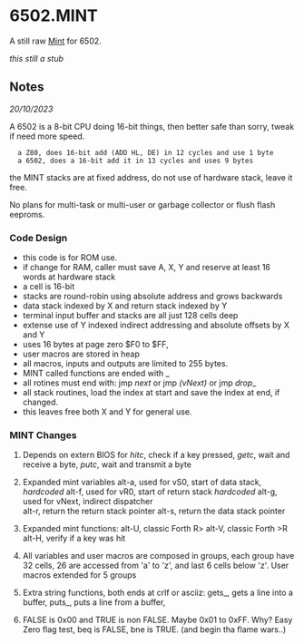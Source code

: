 # 6502.MINT

A still raw [Mint](https://github.com/monsonite/MINT) for 6502.

_this still a stub_

## Notes

_20/10/2023_

A 6502 is a 8-bit CPU doing 16-bit things, then better safe than sorry, tweak if need more speed.

      a Z80, does 16-bit add (ADD HL, DE) in 12 cycles and use 1 byte  
      a 6502, does a 16-bit add it in 13 cycles and uses 9 bytes 

the MINT stacks are at fixed address, do not use of hardware stack, leave it free.

No plans for multi-task or multi-user or garbage collector or flush flash eeproms. 

### Code Design

   - this code is for ROM use. 
   - if change for RAM, caller must save A, X, Y and reserve at least 16 words at hardware stack 
   - a cell is 16-bit 
   - stacks are round-robin using absolute address and grows backwards
   - data stack indexed by X and return stack indexed by Y 
   - terminal input buffer and stacks are all just 128 cells deep 
   - extense use of Y indexed indirect addressing and absolute offsets by X and Y 
   - uses 16 bytes at page zero $F0 to $FF, 
   - user macros are stored in heap
   - all macros, inputs and outputs are limited to 255 bytes.
   - MINT called functions are ended with \_
   - all rotines must end with: jmp _next_ or jmp _(vNext)_ or jmp _drop__ 
   - all stack routines, load the index at start and save the index at end, if changed.
   - this leaves free both X and Y for general use.
      
### MINT Changes

1. Depends on extern BIOS for _hitc_, check if a key pressed, _getc_, wait and receive a byte, _putc_, wait and transmit a byte
 
2. Expanded mint variables
        alt-a, used for vS0, start of data stack, *hardcoded*
        alt-f, used for vR0, start of return stack  *hardcoded*
        alt-g, used for vNext, indirect dispatcher  
        alt-r, return the return stack pointer
        alt-s, return the data stack pointer

3. Expanded mint functions:
        alt-U, classic Forth R> 
        alt-V, classic Forth >R 
        alt-H, verify if a key was hit 

4. All variables and user macros are composed in groups,
   	each group have 32 cells, 26 are accessed from 'a' to 'z', and last 6 cells below 'z'.
   	User macros extended for 5 groups  

5. Extra string functions, both ends at crlf or asciiz:
       	gets\_, gets a line into a buffer, 
       	puts\_, puts a line from a buffer,  

6. FALSE is 0x00 and TRUE is non FALSE. Maybe 0x01 to 0xFF.
   	Why? Easy Zero flag test, beq is FALSE, bne is TRUE.
   	(and begin tha flame wars..)


    
